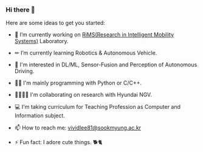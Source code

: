 ### Hi there 👋




Here are some ideas to get you started:

- 🔭 I’m currently working on [RiMS(Research in Intelligent Mobility Systems)](https://sites.google.com/view/drshin/home) Laboratory.
- ✏ I’m currently learning Robotics & Autonomous Vehicle.
- 🎯 I'm interested in DL/ML, Sensor-Fusion and Perception of Autonomous Driving.
- 👩‍💻 I'm mainly programming with Python or C/C++.
- 👨‍👨‍👧‍👦 I'm collaborating on research with Hyundai NGV.
- 💻 I'm taking curriculum for Teaching Profession as Computer and Information subject.


- 📫 How to reach me: vividlee81@sookmyung.ac.kr
- ⚡ Fun fact: I adore cute things. 🐕🐈
